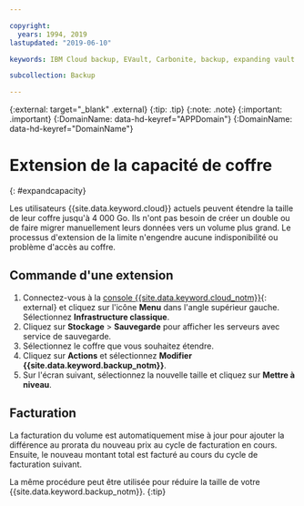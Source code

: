 ```yaml
---

copyright:
  years: 1994, 2019
lastupdated: "2019-06-10"

keywords: IBM Cloud backup, EVault, Carbonite, backup, expanding vault

subcollection: Backup

---
```

{:external: target="_blank" .external}
{:tip: .tip}
{:note: .note}
{:important: .important}
{:DomainName: data-hd-keyref="APPDomain"}
{:DomainName: data-hd-keyref="DomainName"}


# Extension de la capacité de coffre
{: #expandcapacity}

Les utilisateurs {{site.data.keyword.cloud}} actuels peuvent étendre la taille de leur coffre jusqu'à 4 000 Go. Ils n'ont pas besoin de créer un double ou de faire migrer manuellement leurs données vers un volume plus grand. Le processus d'extension de la limite n'engendre aucune indisponibilité ou problème d'accès au coffre.

## Commande d'une extension

1. Connectez-vous à la [console {{site.data.keyword.cloud_notm}}](https://{DomainName}){: external} et cliquez sur l'icône **Menu** dans l'angle supérieur gauche. Sélectionnez **Infrastructure classique**.
2. Cliquez sur **Stockage** > **Sauvegarde** pour afficher les serveurs avec service de sauvegarde.
3. Sélectionnez le coffre que vous souhaitez étendre.
4. Cliquez sur **Actions** et sélectionnez **Modifier {{site.data.keyword.backup_notm}}**.
5. Sur l'écran suivant, sélectionnez la nouvelle taille et cliquez sur **Mettre à niveau**.

## Facturation

La facturation du volume est automatiquement mise à jour pour ajouter la différence au prorata du nouveau prix au cycle de facturation en cours. Ensuite, le nouveau montant total est facturé au cours du cycle de facturation suivant.

La même procédure peut être utilisée pour réduire la taille de votre {{site.data.keyword.backup_notm}}.
{:tip}
